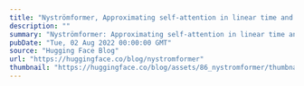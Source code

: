 ```yaml
---
title: "Nyströmformer, Approximating self-attention in linear time and memory via the Nyström method"
description: ""
summary: "Nyströmformer: Approximating self-attention in linear time and memory via the Nyström method Introdu..."
pubDate: "Tue, 02 Aug 2022 00:00:00 GMT"
source: "Hugging Face Blog"
url: "https://huggingface.co/blog/nystromformer"
thumbnail: "https://huggingface.co/blog/assets/86_nystromformer/thumbnail.png"
---
```


